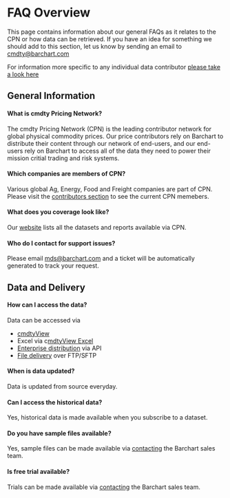 # FAQ Overview
This page contains information about our general FAQs as it relates to the CPN or how data can be retrieved. If you have an idea for something we should add to this section, let us know by sending an email to cmdty@barchart.com

For information more specific to any individual data contributor [please take a look here](/content/contributors)

## General Information

#### What is cmdty Pricing Network?
The cmdty Pricing Network (CPN) is the leading contributor network for global physical commodity prices. Our price contributors rely on Barchart to distribute their content through our network of end-users, and our end-users rely on Barchart to access all of the data they need to power their mission critial trading and risk systems.

#### Which companies are members of CPN?
Various global Ag, Energy, Food and Freight companies are part of CPN. Please visit the [contributors section](/content/contributors) to see the current CPN memebers.

#### What does you coverage look like?
Our [website](https://www.barchart.com/cmdty/data/physical) lists all the datasets and reports available via CPN.

#### Who do I contact for support issues?
Please email mds@barchart.com and a ticket will be automatically generated to track your request.

## Data and Delivery

#### How can I access the data?
Data can be accessed via
* [cmdtyView](https://www.barchart.com/cmdty/trading/cmdtyview)
* Excel via c[mdtyView Excel](https://www.barchart.com/cmdty/trading/cmdtyview-excel)
* [Enterprise distribution](https://www.barchart.com/cmdty/contact) via API
* [File delivery](https://www.barchart.com/cmdty/contact) over FTP/SFTP

#### When is data updated?
Data is updated from source everyday.

#### Can I access the historical data?
Yes, historical data is made available when you subscribe to a dataset.

#### Do you have sample files available?
Yes, sample files can be made available via [contacting](https://www.barchart.com/cmdty/contact) the Barchart sales team.

#### Is free trial available?
Trials can be made available via [contacting](https://www.barchart.com/cmdty/contact) the Barchart sales team.
